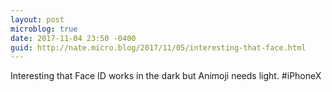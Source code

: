 ```yaml
---
layout: post
microblog: true
date: 2017-11-04 23:50 -0400
guid: http://nate.micro.blog/2017/11/05/interesting-that-face.html
---
```

Interesting that Face ID works in the dark but Animoji needs light. #iPhoneX
